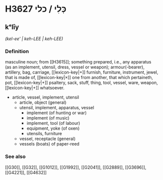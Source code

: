 # H3627 כְּלִי / כלי

## kᵉlîy

_(kel-ee' | keh-LEE | keh-LEE)_

### Definition

masculine noun; from [[H3615]]; something prepared, i.e., any apparatus (as an implement, utensil, dress, vessel or weapon); armour(-bearer), artillery, bag, carriage, [[lexicon-key|+]] furnish, furniture, instrument, jewel, that is made of, [[lexicon-key|×]] one from another, that which pertaineth, pot, [[lexicon-key|+]] psaltery, sack, stuff, thing, tool, vessel, ware, weapon, [[lexicon-key|+]] whatsoever.

- article, vessel, implement, utensil
    - article, object (general)
    - utensil, implement, apparatus, vessel
        - implement (of hunting or war)
        - implement (of music)
        - implement, tool (of labour)
        - equipment, yoke (of oxen)
        - utensils, furniture
    - vessel, receptacle (general)
    - vessels (boats) of paper-reed
### See also

[[G30]], [[G32]], [[G1012]], [[G1992]], [[G2041]], [[G2889]], [[G3696]], [[G4221]], [[G4632]]

